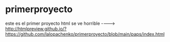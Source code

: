 # primerproyecto
este es el primer proyecto html
se ve horrible ----> http://htmlpreview.github.io/?https://github.com/lalopachenko/primerproyecto/blob/main/paps/index.html
